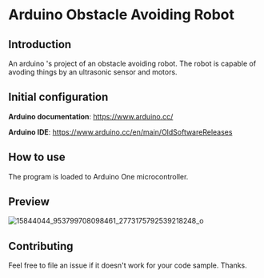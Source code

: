 # Arduino Obstacle Avoiding Robot
## Introduction
An arduino 's project of an obstacle avoiding robot. The robot is capable of avoding things by an ultrasonic sensor and motors.

## Initial configuration
**Arduino documentation**:  https://www.arduino.cc/

**Arduino IDE**:  https://www.arduino.cc/en/main/OldSoftwareReleases

## How to use
The program is loaded to Arduino One microcontroller.

## Preview
![15844044_953799708098461_2773175792539218248_o](https://user-images.githubusercontent.com/58741178/86548469-bc175000-bef9-11ea-9e04-985e60e111f3.jpg)

## Contributing
Feel free to file an issue if it doesn't work for your code sample. Thanks.
